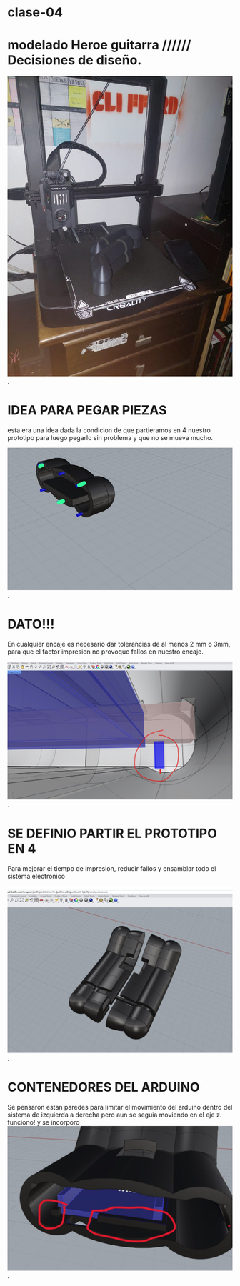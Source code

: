 # clase-04 


# modelado Heroe guitarra  ////// Decisiones de diseño.


![texto](./CUBICACION1.jpg).

# IDEA PARA PEGAR PIEZAS
esta era una idea dada la condicion de que partieramos en 4 nuestro prototipo para luego pegarlo sin problema y que no se mueva mucho.

![texto](./INTENTODEENCAJE.jpg).

# DATO!!!  
En cualquier encaje es necesario dar tolerancias de al menos 2 mm o 3mm, para que el factor impresion no provoque fallos en nuestro encaje.

![texto](./rectificandotolerancias.jpg).

# SE DEFINIO PARTIR EL PROTOTIPO EN 4
Para mejorar el tiempo de impresion, reducir fallos y ensamblar todo el sistema electronico

![texto](./PARTICIONEN4.jpg).

# CONTENEDORES DEL ARDUINO
Se pensaron estan paredes para limitar el movimiento del arduino dentro del sistema de izquierda a derecha pero aun se seguia moviendo en el eje z. funciono! y se incorporo
![texto](./limitesparaarduino.jpg).
